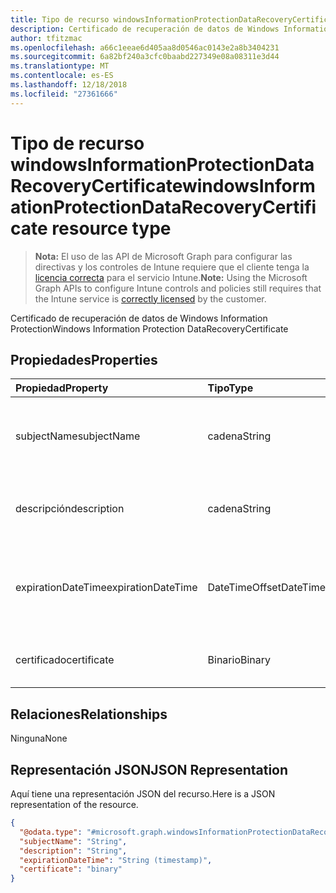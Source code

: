 ```yaml
---
title: Tipo de recurso windowsInformationProtectionDataRecoveryCertificate
description: Certificado de recuperación de datos de Windows Information Protection
author: tfitzmac
ms.openlocfilehash: a66c1eeae6d405aa8d0546ac0143e2a8b3404231
ms.sourcegitcommit: 6a82bf240a3cfc0baabd227349e08a08311e3d44
ms.translationtype: MT
ms.contentlocale: es-ES
ms.lasthandoff: 12/18/2018
ms.locfileid: "27361666"
---
```

# <a name="windowsinformationprotectiondatarecoverycertificate-resource-type"></a><span data-ttu-id="e5e02-103">Tipo de recurso windowsInformationProtectionDataRecoveryCertificate</span><span class="sxs-lookup"><span data-stu-id="e5e02-103">windowsInformationProtectionDataRecoveryCertificate resource type</span></span>

> <span data-ttu-id="e5e02-104">**Nota:** El uso de las API de Microsoft Graph para configurar las directivas y los controles de Intune requiere que el cliente tenga la [licencia correcta](https://go.microsoft.com/fwlink/?linkid=839381) para el servicio Intune.</span><span class="sxs-lookup"><span data-stu-id="e5e02-104">**Note:** Using the Microsoft Graph APIs to configure Intune controls and policies still requires that the Intune service is [correctly licensed](https://go.microsoft.com/fwlink/?linkid=839381) by the customer.</span></span>

<span data-ttu-id="e5e02-105">Certificado de recuperación de datos de Windows Information Protection</span><span class="sxs-lookup"><span data-stu-id="e5e02-105">Windows Information Protection DataRecoveryCertificate</span></span>
## <a name="properties"></a><span data-ttu-id="e5e02-106">Propiedades</span><span class="sxs-lookup"><span data-stu-id="e5e02-106">Properties</span></span>
|<span data-ttu-id="e5e02-107">Propiedad</span><span class="sxs-lookup"><span data-stu-id="e5e02-107">Property</span></span>|<span data-ttu-id="e5e02-108">Tipo</span><span class="sxs-lookup"><span data-stu-id="e5e02-108">Type</span></span>|<span data-ttu-id="e5e02-109">Descripción</span><span class="sxs-lookup"><span data-stu-id="e5e02-109">Description</span></span>|
|:---|:---|:---|
|<span data-ttu-id="e5e02-110">subjectName</span><span class="sxs-lookup"><span data-stu-id="e5e02-110">subjectName</span></span>|<span data-ttu-id="e5e02-111">cadena</span><span class="sxs-lookup"><span data-stu-id="e5e02-111">String</span></span>|<span data-ttu-id="e5e02-112">Nombre de asunto del certificado para la recuperación de datos</span><span class="sxs-lookup"><span data-stu-id="e5e02-112">Data recovery Certificate subject name</span></span>|
|<span data-ttu-id="e5e02-113">descripción</span><span class="sxs-lookup"><span data-stu-id="e5e02-113">description</span></span>|<span data-ttu-id="e5e02-114">cadena</span><span class="sxs-lookup"><span data-stu-id="e5e02-114">String</span></span>|<span data-ttu-id="e5e02-115">Descripción del certificado para la recuperación de datos</span><span class="sxs-lookup"><span data-stu-id="e5e02-115">Data recovery Certificate description</span></span>|
|<span data-ttu-id="e5e02-116">expirationDateTime</span><span class="sxs-lookup"><span data-stu-id="e5e02-116">expirationDateTime</span></span>|<span data-ttu-id="e5e02-117">DateTimeOffset</span><span class="sxs-lookup"><span data-stu-id="e5e02-117">DateTimeOffset</span></span>|<span data-ttu-id="e5e02-118">Fecha y hora de expiración del certificado para la recuperación de datos</span><span class="sxs-lookup"><span data-stu-id="e5e02-118">Data recovery Certificate expiration datetime</span></span>|
|<span data-ttu-id="e5e02-119">certificado</span><span class="sxs-lookup"><span data-stu-id="e5e02-119">certificate</span></span>|<span data-ttu-id="e5e02-120">Binario</span><span class="sxs-lookup"><span data-stu-id="e5e02-120">Binary</span></span>|<span data-ttu-id="e5e02-121">Certificado para la recuperación de datos</span><span class="sxs-lookup"><span data-stu-id="e5e02-121">Data recovery Certificate</span></span>|

## <a name="relationships"></a><span data-ttu-id="e5e02-122">Relaciones</span><span class="sxs-lookup"><span data-stu-id="e5e02-122">Relationships</span></span>
<span data-ttu-id="e5e02-123">Ninguna</span><span class="sxs-lookup"><span data-stu-id="e5e02-123">None</span></span>
## <a name="json-representation"></a><span data-ttu-id="e5e02-124">Representación JSON</span><span class="sxs-lookup"><span data-stu-id="e5e02-124">JSON Representation</span></span>
<span data-ttu-id="e5e02-125">Aquí tiene una representación JSON del recurso.</span><span class="sxs-lookup"><span data-stu-id="e5e02-125">Here is a JSON representation of the resource.</span></span>
<!-- {
  "blockType": "resource",
  "@odata.type": "microsoft.graph.windowsInformationProtectionDataRecoveryCertificate"
}
-->
``` json
{
  "@odata.type": "#microsoft.graph.windowsInformationProtectionDataRecoveryCertificate",
  "subjectName": "String",
  "description": "String",
  "expirationDateTime": "String (timestamp)",
  "certificate": "binary"
}
```



